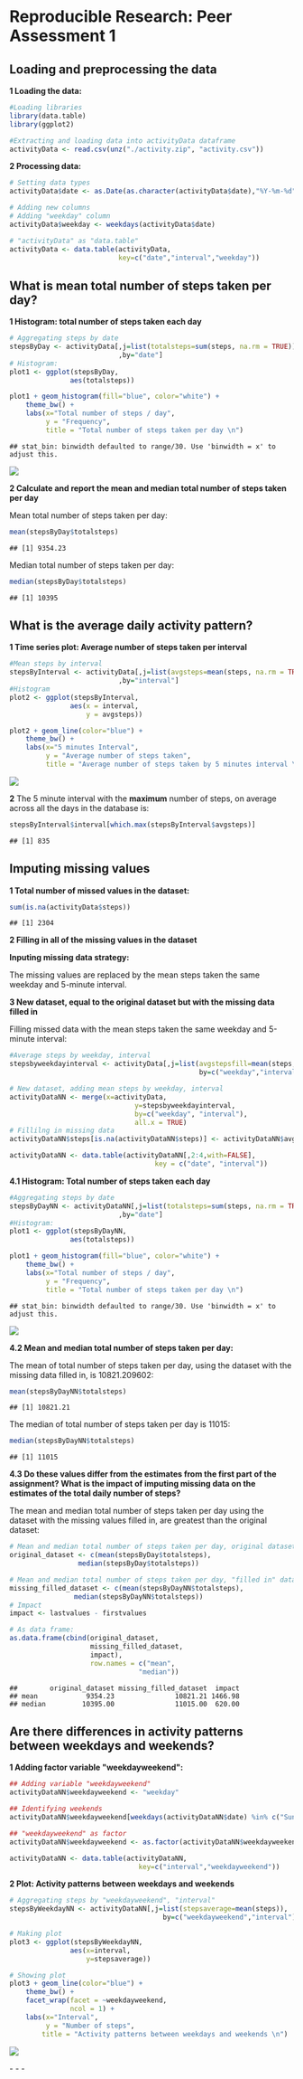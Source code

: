 # Reproducible Research: Peer Assessment 1

## Loading and preprocessing the data

**1 Loading the data:**


```r
#Loading libraries
library(data.table)
library(ggplot2)

#Extracting and loading data into activityData dataframe
activityData <- read.csv(unz("./activity.zip", "activity.csv"))
```

**2 Processing data:**


```r
# Setting data types
activityData$date <- as.Date(as.character(activityData$date),"%Y-%m-%d")

# Adding new columns
# Adding "weekday" column
activityData$weekday <- weekdays(activityData$date)

# "activityData" as "data.table"
activityData <- data.table(activityData,
                           key=c("date","interval","weekday"))
```

## What is mean total number of steps taken per day?

**1 Histogram: total number of steps taken each day**


```r
# Aggregating steps by date
stepsByDay <- activityData[,j=list(totalsteps=sum(steps, na.rm = TRUE))
                           ,by="date"]
# Histogram:
plot1 <- ggplot(stepsByDay,
               aes(totalsteps))

plot1 + geom_histogram(fill="blue", color="white") + 
    theme_bw() + 
    labs(x="Total number of steps / day",
         y = "Frequency",
         title = "Total number of steps taken per day \n")
```

```
## stat_bin: binwidth defaulted to range/30. Use 'binwidth = x' to adjust this.
```

![](PA1_template_files/figure-html/histogram1-1.png) 

**2 Calculate and report the mean and median total number of steps taken per day**

Mean total number of steps taken per day:


```r
mean(stepsByDay$totalsteps)
```

```
## [1] 9354.23
```

Median total number of steps taken per day: 


```r
median(stepsByDay$totalsteps)
```

```
## [1] 10395
```

## What is the average daily activity pattern?

**1 Time series plot: Average number of steps taken per interval**


```r
#Mean steps by interval
stepsByInterval <- activityData[,j=list(avgsteps=mean(steps, na.rm = TRUE))
                           ,by="interval"]
#Histogram
plot2 <- ggplot(stepsByInterval,
               aes(x = interval,
                   y = avgsteps))

plot2 + geom_line(color="blue") +
    theme_bw() +
    labs(x="5 minutes Interval",
         y = "Average number of steps taken",
         title = "Average number of steps taken by 5 minutes interval \n")
```

![](PA1_template_files/figure-html/averagetimeseries-1.png) 

**2** The 5 minute interval with the **maximum** number of steps, on average across all the days in the database is:


```r
stepsByInterval$interval[which.max(stepsByInterval$avgsteps)]
```

```
## [1] 835
```

## Imputing missing values

**1 Total number of missed values in the dataset:** 

```r
sum(is.na(activityData$steps))
```

```
## [1] 2304
```


**2 Filling in all of the missing values in the dataset**

**Inputing missing data strategy:**

The missing values are replaced by the mean steps taken the same weekday and 5-minute interval.

**3 New dataset, equal to the original dataset but with the missing data filled in**

Filling missed data with the mean steps taken the same weekday and 5-minute interval:


```r
#Average steps by weekday, interval 
stepsbyweekdayinterval <- activityData[,j=list(avgstepsfill=mean(steps, na.rm = TRUE)),
                                               by=c("weekday","interval")]

# New dataset, adding mean steps by weekday, interval
activityDataNN <- merge(x=activityData,
                               y=stepsbyweekdayinterval,
                               by=c("weekday", "interval"),
                               all.x = TRUE)
# Fillilng in missing data
activityDataNN$steps[is.na(activityDataNN$steps)] <- activityDataNN$avgstepsfill[is.na(activityDataNN$steps)]

activityDataNN <- data.table(activityDataNN[,2:4,with=FALSE],
                                    key = c("date", "interval"))
```

**4.1 Histogram: Total number of steps taken each day**


```r
#Aggregating steps by date
stepsByDayNN <- activityDataNN[,j=list(totalsteps=sum(steps, na.rm = TRUE))
                           ,by="date"]
#Histogram:
plot1 <- ggplot(stepsByDayNN,
               aes(totalsteps))

plot1 + geom_histogram(fill="blue", color="white") + 
    theme_bw() + 
    labs(x="Total number of steps / day",
         y = "Frequency",
         title = "Total number of steps taken per day \n")
```

```
## stat_bin: binwidth defaulted to range/30. Use 'binwidth = x' to adjust this.
```

![](PA1_template_files/figure-html/histogram2-1.png) 


**4.2 Mean and median total number of steps taken per day:**

The mean of total number of steps taken per day, using the dataset with the missing data filled in, is 10821.209602:


```r
mean(stepsByDayNN$totalsteps)
```

```
## [1] 10821.21
```

The median of total number of steps taken per day is 11015:


```r
median(stepsByDayNN$totalsteps)
```

```
## [1] 11015
```


**4.3 Do these values differ from the estimates from the first part of the assignment? What is the impact of imputing missing data on the estimates of the total daily number of steps?**

The mean and median total number of steps taken per day using the dataset with the missing values filled in, are greatest than the original dataset:


```r
# Mean and median total number of steps taken per day, original dataset
original_dataset <- c(mean(stepsByDay$totalsteps),
                 median(stepsByDay$totalsteps))

# Mean and median total number of steps taken per day, "filled in" dataset
missing_filled_dataset <- c(mean(stepsByDayNN$totalsteps),
                median(stepsByDayNN$totalsteps))
# Impact
impact <- lastvalues - firstvalues

# As data frame:
as.data.frame(cbind(original_dataset, 
                    missing_filled_dataset, 
                    impact),
                    row.names = c("mean",
                                "median"))
```

```
##        original_dataset missing_filled_dataset  impact
## mean            9354.23               10821.21 1466.98
## median         10395.00               11015.00  620.00
```


## Are there differences in activity patterns between weekdays and weekends?

**1 Adding factor variable "weekdayweekend":**


```r
## Adding variable "weekdayweekend"
activityDataNN$weekdayweekend <- "weekday"

## Identifying weekends
activityDataNN$weekdayweekend[weekdays(activityDataNN$date) %in% c("Sunday","Saturday")] <- "weekend"

## "weekdayweekend" as factor
activityDataNN$weekdayweekend <- as.factor(activityDataNN$weekdayweekend)

activityDataNN <- data.table(activityDataNN,
                                key=c("interval","weekdayweekend"))
```


**2 Plot: Activity patterns between weekdays and weekends**


```r
# Aggregating steps by "weekdayweekend", "interval"
stepsByWeekdayNN <- activityDataNN[,j=list(stepsaverage=mean(steps)),
                                      by=c("weekdayweekend","interval")]

# Making plot
plot3 <- ggplot(stepsByWeekdayNN,
               aes(x=interval,
                   y=stepsaverage))

# Showing plot
plot3 + geom_line(color="blue") +
    theme_bw() +
    facet_wrap(facet = ~weekdayweekend,
               ncol = 1) +
    labs(x="Interval",
         y = "Number of steps",
        title = "Activity patterns between weekdays and weekends \n")
```

![](PA1_template_files/figure-html/plotactivitypatterns-1.png) 

\- - -
